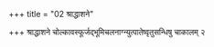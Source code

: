 +++
title = "02 श्राद्धाशने"

+++
श्राद्धाशने चोल्कावस्फूर्जद्भूमिचलनाग्न्युत्पातेष्वृतुसन्धिषु चाकालम् २